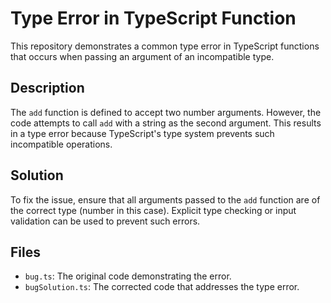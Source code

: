 # Type Error in TypeScript Function
This repository demonstrates a common type error in TypeScript functions that occurs when passing an argument of an incompatible type.

## Description
The `add` function is defined to accept two number arguments. However, the code attempts to call `add` with a string as the second argument. This results in a type error because TypeScript's type system prevents such incompatible operations.

## Solution
To fix the issue, ensure that all arguments passed to the `add` function are of the correct type (number in this case).  Explicit type checking or input validation can be used to prevent such errors.

## Files
* `bug.ts`: The original code demonstrating the error.
* `bugSolution.ts`: The corrected code that addresses the type error.